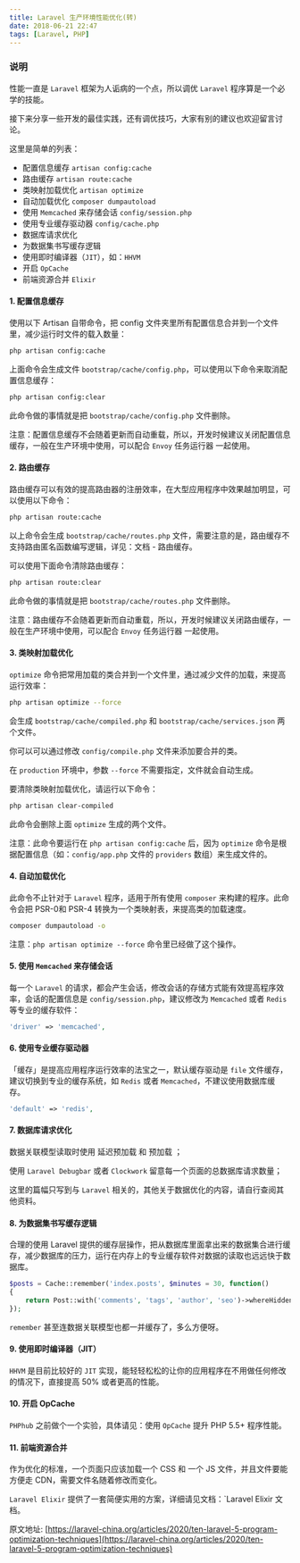 ```yaml
---
title: Laravel 生产环境性能优化(转)
date: 2018-06-21 22:47
tags: [Laravel, PHP]
---
```


### 说明

性能一直是 `Laravel` 框架为人诟病的一个点，所以调优 `Laravel` 程序算是一个必学的技能。

接下来分享一些开发的最佳实践，还有调优技巧，大家有别的建议也欢迎留言讨论。

这里是简单的列表：

* 配置信息缓存 `artisan config:cache`
* 路由缓存 `artisan route:cache`
* 类映射加载优化 `artisan optimize`
* 自动加载优化 `composer dumpautoload`
* 使用 `Memcached` 来存储会话 `config/session.php`
* 使用专业缓存驱动器 `config/cache.php`
* 数据库请求优化
* 为数据集书写缓存逻辑
* 使用即时编译器（`JIT`），如：`HHVM`
* 开启 `OpCache`
* 前端资源合并 `Elixir`


#### 1. 配置信息缓存

使用以下 Artisan 自带命令，把 config 文件夹里所有配置信息合并到一个文件里，减少运行时文件的载入数量：

```bash
php artisan config:cache
```

上面命令会生成文件 `bootstrap/cache/config.php`，可以使用以下命令来取消配置信息缓存：

```bash
php artisan config:clear
```

此命令做的事情就是把 `bootstrap/cache/config.php` 文件删除。

注意：配置信息缓存不会随着更新而自动重载，所以，开发时候建议关闭配置信息缓存，一般在生产环境中使用，可以配合 `Envoy` 任务运行器 一起使用。


#### 2. 路由缓存

路由缓存可以有效的提高路由器的注册效率，在大型应用程序中效果越加明显，可以使用以下命令：

```bash
php artisan route:cache
```

以上命令会生成 `bootstrap/cache/routes.php` 文件，需要注意的是，路由缓存不支持路由匿名函数编写逻辑，详见：文档 - 路由缓存。

可以使用下面命令清除路由缓存：

```bash
php artisan route:clear
```

此命令做的事情就是把 `bootstrap/cache/routes.php` 文件删除。

注意：路由缓存不会随着更新而自动重载，所以，开发时候建议关闭路由缓存，一般在生产环境中使用，可以配合 `Envoy` 任务运行器 一起使用。


#### 3. 类映射加载优化
`optimize` 命令把常用加载的类合并到一个文件里，通过减少文件的加载，来提高运行效率：

```bash
php artisan optimize --force
```

会生成 `bootstrap/cache/compiled.php` 和 `bootstrap/cache/services.json` 两个文件。

你可以可以通过修改 `config/compile.php` 文件来添加要合并的类。

在 `production` 环境中，参数 `--force` 不需要指定，文件就会自动生成。

要清除类映射加载优化，请运行以下命令：

```bash
php artisan clear-compiled
```

此命令会删除上面 `optimize` 生成的两个文件。

注意：此命令要运行在 `php artisan config:cache` 后，因为 `optimize` 命令是根据配置信息（如：`config/app.php` 文件的 `providers` 数组）来生成文件的。


#### 4. 自动加载优化
此命令不止针对于 `Laravel` 程序，适用于所有使用 `composer` 来构建的程序。此命令会把 PSR-0和 PSR-4 转换为一个类映射表，来提高类的加载速度。

```bash
composer dumpautoload -o
```
注意：`php artisan optimize --force` 命令里已经做了这个操作。


#### 5. 使用 `Memcached` 来存储会话
每一个 `Laravel` 的请求，都会产生会话，修改会话的存储方式能有效提高程序效率，会话的配置信息是 `config/session.php`，建议修改为 `Memcached` 或者 `Redis` 等专业的缓存软件：

```php
'driver' => 'memcached',
```


#### 6. 使用专业缓存驱动器
「缓存」是提高应用程序运行效率的法宝之一，默认缓存驱动是 `file` 文件缓存，建议切换到专业的缓存系统，如 `Redis` 或者 `Memcached`，不建议使用数据库缓存。

```php
'default' => 'redis',
```


#### 7. 数据库请求优化
数据关联模型读取时使用 延迟预加载 和 预加载 ；

使用 `Laravel Debugbar` 或者 `Clockwork` 留意每一个页面的总数据库请求数量；

这里的篇幅只写到与 `Laravel` 相关的，其他关于数据优化的内容，请自行查阅其他资料。



#### 8. 为数据集书写缓存逻辑
合理的使用 Laravel 提供的缓存层操作，把从数据库里面拿出来的数据集合进行缓存，减少数据库的压力，运行在内存上的专业缓存软件对数据的读取也远远快于数据库。

```php
$posts = Cache::remember('index.posts', $minutes = 30, function()
{
    return Post::with('comments', 'tags', 'author', 'seo')->whereHidden(0)->get();
});
```
`remember` 甚至连数据关联模型也都一并缓存了，多么方便呀。


#### 9. 使用即时编译器（JIT）
`HHVM` 是目前比较好的 `JIT` 实现，能轻轻松松的让你的应用程序在不用做任何修改的情况下，直接提高 50% 或者更高的性能。


#### 10. 开启 OpCache
`PHPhub` 之前做个一个实验，具体请见：使用 `OpCache` 提升 PHP 5.5+ 程序性能。


#### 11. 前端资源合并
作为优化的标准，一个页面只应该加载一个 CSS 和 一个 JS 文件，并且文件要能方便走 CDN，需要文件名随着修改而变化。

`Laravel Elixir` 提供了一套简便实用的方案，详细请见文档：`Laravel Elixir 文档。


原文地址: [https://laravel-china.org/articles/2020/ten-laravel-5-program-optimization-techniques](https://laravel-china.org/articles/2020/ten-laravel-5-program-optimization-techniques)
